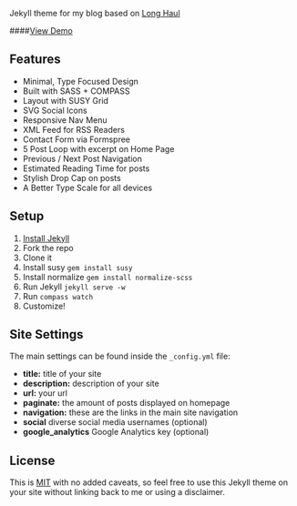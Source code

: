 Jekyll theme for my blog based on [Long Haul](http://github.com/brianmaierjr/long-haul)

####[View Demo](...)

## Features

- Minimal, Type Focused Design
- Built with SASS + COMPASS
- Layout with SUSY Grid
- SVG Social Icons
- Responsive Nav Menu
- XML Feed for RSS Readers
- Contact Form via Formspree
- 5 Post Loop with excerpt on Home Page
- Previous / Next Post Navigation
- Estimated Reading Time for posts
- Stylish Drop Cap on posts
- A Better Type Scale for all devices

## Setup

1. [Install Jekyll](http://jekyllrb.com)
2. Fork the repo
3. Clone it
4. Install susy `gem install susy` 
5. Install normalize `gem install normalize-scss`
6. Run Jekyll `jekyll serve -w`
7. Run `compass watch`
8. Customize!

## Site Settings

The main settings can be found inside the `_config.yml` file:

- **title:** title of your site
- **description:** description of your site
- **url:** your url
- **paginate:** the amount of posts displayed on homepage
- **navigation:** these are the links in the main site navigation
- **social** diverse social media usernames (optional)
- **google_analytics** Google Analytics key (optional)

## License

This is [MIT](LICENSE) with no added caveats, so feel free to use this Jekyll theme on your site without linking back to me or using a disclaimer.
